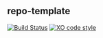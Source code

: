 ## repo-template

[![Build Status](https://travis-ci.org/JR93/repo-template.svg?branch=master)](https://travis-ci.org/JR93/repo-template)
[![XO code style](https://img.shields.io/badge/code_style-XO-5ed9c7.svg)](https://github.com/sindresorhus/xo)
